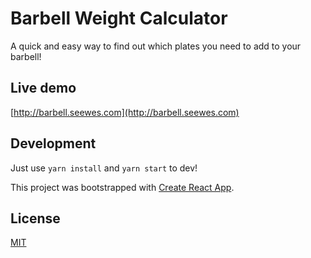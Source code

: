 # Barbell Weight Calculator

A quick and easy way to find out which plates you need to add to your barbell!

## Live demo

[http://barbell.seewes.com](http://barbell.seewes.com)

## Development

Just use `yarn install` and `yarn start` to dev!

This project was bootstrapped with [Create React App](https://github.com/facebookincubator/create-react-app).

## License

[MIT](/LICENSE)
